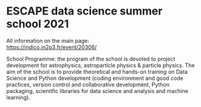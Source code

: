 # ESCAPE data science summer school 2021

All information on the main page:     
https://indico.in2p3.fr/event/20306/


School Programme: the program of the school is devoted to project development for astrophysics, astroparticle physics & particle physics. The aim of the school is to provide theoretical and hands-on training on Data Science and Python development (coding environment and good code practices, version control and collaborative development, Python packaging, scientific libraries for data science and analysis and machine learning).

